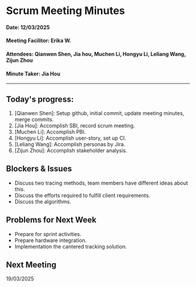 # Scrum Meeting Minutes






#### Date: 12/03/2025
#### Meeting Facilitor: Erika W.
#### Attendees: Qianwen Shen, Jia hou, Muchen Li, Hongyu Li, Leliang Wang, Zijun Zhou
#### Minute Taker: Jia Hou
***
## Today's progress:
1. [Qianwen Shen]: Setup github, initial commit, update meeting minutes, merge commits.
2. [Jia Hou]: Accomplish SBI, record scrum meeting.
3. [Muchen Li]: Accomplish PBI.
4. [Hongyu Li]: Accomplish user-story, set up CI.
5. [Leliang Wang]: Accomplish personas by Jira.
6. [Zijun Zhou]: Accomplish stakeholder analysis.


## Blockers & Issues

- Discuss two tracing methods, team members have different ideas about this.
- Discuss the efforts required to fulfill client requirements.
- Discuss the algorithms.


## Problems for Next Week
- Prepare for sprint activities.
- Prepare hardware integration.
- Implementation the cantered tracking solution.


## Next Meeting
19/03/2025